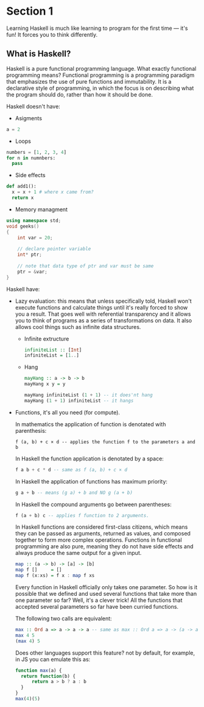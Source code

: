 # Section 1

Learning Haskell is much like learning to program for the first time — it's fun! It forces you to think differently.

## What is Haskell?

Haskell is a pure functional programming language. What exactly functional programming means? 
Functional programming is a programming paradigm that emphasizes the use of pure functions and immutability.
It is a declarative style of programming, in which the focus is on describing what the program should do,
rather than how it should be done.

Haskell doesn't have:

- Asigments

```python
a = 2
```
- Loops

```python
numbers = [1, 2, 3, 4]
for n in numnbers:
  pass
```
- Side effects

```python
def add1():
  x = x + 1 # where x came from?
  return x
```
- Memory managment

```cpp
using namespace std;
void geeks()
{
    int var = 20;
  
    // declare pointer variable
    int* ptr;
  
    // note that data type of ptr and var must be same
    ptr = &var;
}
```

Haskell have:

- Lazy evaluation: this means that unless specifically told, Haskell won't execute functions and 
calculate things until it's really forced to show you a result. 
That goes well with referential transparency and it allows you to think of programs as a series of transformations
on data. It also allows cool things such as infinite data structures. 

  - Infinite extructure

    ```haskell
    infiniteList :: [Int]
    infiniteList = [1..]
    ```
  - Hang
    
    ```haskell
    mayHang :: a -> b -> b
    mayHang x y = y

    mayHang infiniteList (1 + 1) -- it does'nt hang
    mayHang (1 + 1) infiniteList -- it hangs
    ```
- Functions, it's all you need (for compute).

  In mathematics the application of function is denotated with parenthesis:

  ```text
  f (a, b) + c × d -- applies the function f to the parameters a and b
  ```

  In Haskell the function application is denotated by a space:

  ```haskell
  f a b + c * d -- same as f (a, b) + c × d
  ```

  In Haskell the application of functions has maximum priority:

  ```haskell
  g a + b -- means (g a) + b and NO g (a + b)
  ```

  In Haskell the compound arguments go between parentheses:

  ```haskell
  f (a + b) c -- applies f function to 2 arguments.
  ```

  In Haskell functions are considered first-class citizens, which means they can be passed as arguments, 
  returned as values, and composed together to form more complex operations. 
  Functions in functional programming are also pure, meaning they do not have side effects and always produce 
  the same output for a given input.

  ```haskell
  map :: (a -> b) -> [a] -> [b]
  map f []     = []
  map f (x:xs) = f x : map f xs
  ```

  Every function in Haskell officially only takes one parameter. So how is it possible that we 
  defined and used several functions that take more than one parameter so far? Well, it's a clever trick! 
  All the functions that accepted several parameters so far have been curried functions.

  The following two calls are equivalent:
  
  ```haskell
  max :: Ord a => a -> a -> a -- same as max :: Ord a => a -> (a -> a)
  max 4 5
  (max 4) 5
  ```

  Does other languages support this feature? not by default, for example, in JS you can emulate this as:
  
  ```js
  function max(a) {
    return function(b) {
        return a > b ? a : b
    }
  }
  max(4)(5)
  ```
